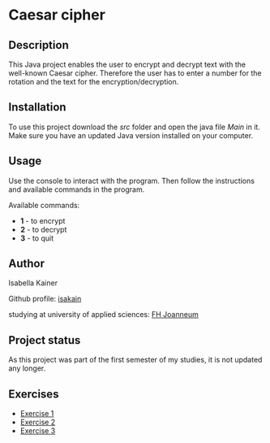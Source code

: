 # Caesar cipher

## Description
This Java project enables the user to encrypt and decrypt text with the well-known Caesar cipher.
Therefore the user has to enter a number for the rotation and the text for the encryption/decryption.

## Installation
To use this project download the *src* folder and open the java file *Main* in it. Make sure you have an updated Java version
installed on your computer.

## Usage
Use the console to interact with the program. Then follow the instructions and available commands in the program.

Available commands:
* **1** - to encrypt
* **2** - to decrypt
* **3** - to quit

## Author
Isabella Kainer

Github profile: [isakain](https://github.com/isakain)

studying at university of applied sciences: [FH Joanneum](https://www.fh-joanneum.at/)

## Project status
As this project was part of the first semester of my studies, it is not updated any longer.

## Exercises
* [Exercise 1](exercise1.md)
* [Exercise 2](exercise2.md)
* [Exercise 3](exercise3.md)